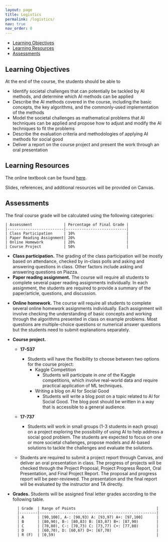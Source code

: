 ```yaml
---
layout: page
title: Logistics
permalink: /logistics/
nav: true
nav_order: 0
---
```


- [Learning Objectives](#learning-objectives)
- [Learning Resources](#learning-resources)
- [Assessments](#assessments)

## Learning Objectives
At the end of the course, the students should be able to

* Identify societal challenges that can potentially be tackled by AI methods, and determine which AI methods can be applied
* Describe the AI methods covered in the course, including the basic concepts, the key algorithms, and the commonly-used implementation of the methods
* Model the societal challenges as mathematical problems that AI techniques can be applied and propose how to adjust and modify the AI techniques to fit the problems
* Describe the evaluation criteria and methodologies of applying AI methods for social good
* Deliver a report on the course project and present the work through an oral presentation

## Learning Resources
The online textbook can be found [here](https://ai4sibook.org/).

Slides, references, and additional resources will be provided on Canvas.

## Assessments
The final course grade will be calculated using the following categories:

    | Assessment              | Percentage of Final Grade |
    |-------------------------|---------------------------|
    | Class Participation     | 10%                       |
    | Paper Reading Assignment| 20%                       |
    | Online Homework         | 20%                       |
    | Course Project          | 50%                       |


* **Class participation.** The grading of the class participation will be mostly based on attendance, checked by in-class polls and asking and answering questions in class. Other factors include asking and answering questions on Piazza.
* **Paper reading assignment.** The course will require all students to complete several paper reading assignments individually. In each assignment, the students are required to provide a summary of the paper/article, questions, and discussion.
<!-- * The assignments will be submitted through Canvas and will be peer-reviewed, but the final score will be provided by the instructor and the TA. -->
* **Online homework.** The course will require all students to complete several online homework assignments individually. Each assignment will involve checking the understanding of basic concepts and working through the algorithms presented in class on example problems. Most questions are multiple-choice questions or numerical answer questions but the students need to submit explanations separately.
* **Course project.**
  * **17-537**
    * Students will have the flexibility to choose between two options for the course project:
      * Kaggle Competition
        * Students will participate in *one* of the Kaggle competitions, which involve real-world data and require practical application of ML techniques.
      * Writing a blog on AI for Social Good
        * Students will write a blog post on a topic related to AI for Social Good. The blog post should be written in a way that is accessible to a general audience.

  * **17-737**
    * Students will work in small groups (1-3 students in each group) on a project exploring the possibility of using AI to help address a social good problem. The students are expected to focus on one or more societal challenges, propose models and AI-based solutions to tackle the challenges and evaluate the solutions.
  
  * Students are required to submit a project report through Canvas, and deliver an oral presentation in class. The progress of projects will be checked through the Project Proposal, Project Progress Report, Oral Presentation, and Final Project Report. The proposal and progress report will be peer-reviewed. The presentation and the final report will be evaluated by the instructor and TA directly.


* **Grades.** Students will be assigned final letter grades according to the following table.

        | Grade  | Range of Points                                    |
        |--------|----------------------------------------------------|
        | A      | [90,100], A-: [90,93) A: [93,97) A+: [97,100]      |
        | B      | [80,90), B-: [80,83) B: [83,87) B+: [87,90)        |
        | C      | [70,80), C-: [70,73) C: [73,77) C+: [77,80)        |
        | D      | [60,70), D: [60,67) D+: [67,70)                    |
        | R (F)  | [0,59)                                             |

